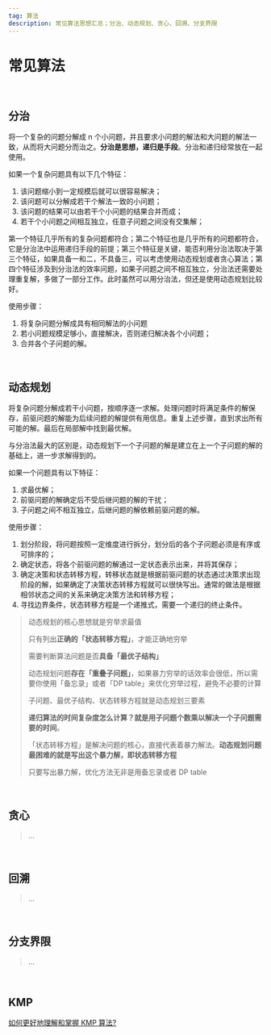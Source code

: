 ```yaml
---
tag: 算法
description: 常见算法思想汇总；分治、动态规划、贪心、回溯、分支界限
---
```



# 常见算法



<br>

## 分治

将一个复杂的问题分解成 n 个小问题，并且要求小问题的解法和大问题的解法一致，从而将大问题分而治之。**分治是思想，递归是手段**。分治和递归经常放在一起使用。



如果一个复杂问题具有以下几个特征：

1. 该问题缩小到一定规模后就可以很容易解决；
2. 该问题可以分解成若干个解法一致的小问题；
3. 该问题的结果可以由若干个小问题的结果合并而成；
4. 若干个小问题之间相互独立，任意子问题之间没有交集解；



第一个特征几乎所有的复杂问题都符合；第二个特征也是几乎所有的问题都符合，它是分治法中运用递归手段的前提；第三个特征是关键，能否利用分治法取决于第三个特征，如果具备一和二，不具备三，可以考虑使用动态规划或者贪心算法；第四个特征涉及到分治法的效率问题，如果子问题之间不相互独立，分治法还需要处理重复解，多做了一部分工作。此时虽然可以用分治法，但还是使用动态规划比较好。



使用步骤：

1. 将复杂问题分解成具有相同解法的小问题
2. 若小问题规模足够小，直接解决，否则递归解决各个小问题；
3. 合并各个子问题的解。



<br>

## 动态规划

将复杂问题分解成若干小问题，按顺序逐一求解。处理问题时将满足条件的解保存，前驱问题的解能为后续问题的解提供有用信息。重复上述步骤，直到求出所有可能的解。最后在局部解中找到最优解。

与分治法最大的区别是，动态规划下一个子问题的解是建立在上一个子问题的解的基础上，进一步求解得到的。



如果一个问题具有以下特征：

1. 求最优解；
2. 前驱问题的解确定后不受后继问题的解的干扰；
3. 子问题之间不相互独立，后继问题的解依赖前驱问题的解。



使用步骤：

1. 划分阶段，将问题按照一定维度进行拆分，划分后的各个子问题必须是有序或可排序的；
2. 确定状态，将各个前驱问题的解通过一定状态表示出来，并将其保存；
3. 确定决策和状态转移方程，转移状态就是根据前驱问题的状态通过决策求出现阶段的解，如果确定了决策状态转移方程就可以很快写出。通常的做法是根据相邻状态之间的关系来确定决策方法和转移方程；
4. 寻找边界条件，状态转移方程是一个递推式，需要一个递归的终止条件。



> 动态规划的核心思想就是穷举求最值
>
> 只有列出**正确的「状态转移方程」**，才能正确地穷举
>
> 需要判断算法问题是否**具备「最优子结构」**
>
> 动态规划问题**存在「重叠子问题」**，如果暴力穷举的话效率会很低，所以需要你使用「备忘录」或者「DP table」来优化穷举过程，避免不必要的计算
>
> 子问题、最优子结构、状态转移方程就是动态规划三要素
>
> **递归算法的时间复杂度怎么计算？就是用子问题个数乘以解决一个子问题需要的时间**。
>
> 「状态转移方程」是解决问题的核心，直接代表着暴力解法。**动态规划问题最困难的就是写出这个暴力解，即状态转移方程**
>
> 只要写出暴力解，优化方法无非是用备忘录或者 DP table



<br>

## 贪心

> ...


<br>

## 回溯

> ...


<br>

## 分支界限

> ...




<br>

## KMP

[如何更好地理解和掌握 KMP 算法?](https://www.zhihu.com/question/21923021/answer/281346746)
